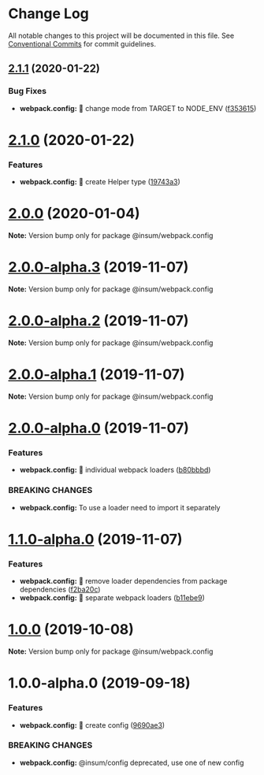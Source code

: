 # Change Log

All notable changes to this project will be documented in this file.
See [Conventional Commits](https://conventionalcommits.org) for commit guidelines.

## [2.1.1](https://github.com/inscriptum/insum/compare/@insum/webpack.config@2.1.0...@insum/webpack.config@2.1.1) (2020-01-22)


### Bug Fixes

* **webpack.config:** 🐛 change mode from TARGET to NODE_ENV ([f353615](https://github.com/inscriptum/insum/commit/f353615776730551e5e486e238997913c53065e5))





# [2.1.0](https://github.com/inscriptum/insum/compare/@insum/webpack.config@2.0.0...@insum/webpack.config@2.1.0) (2020-01-22)


### Features

* **webpack.config:** 🌟 create Helper type ([19743a3](https://github.com/inscriptum/insum/commit/19743a3292ebf2430c1e0395d68460a7492efddb))





# [2.0.0](https://github.com/inscriptum/insum/compare/@insum/webpack.config@2.0.0-feature-loaders.1...@insum/webpack.config@2.0.0) (2020-01-04)

**Note:** Version bump only for package @insum/webpack.config





# [2.0.0-alpha.3](https://github.com/inscriptum/insum/compare/@insum/webpack.config@2.0.0-alpha.2...@insum/webpack.config@2.0.0-alpha.3) (2019-11-07)

**Note:** Version bump only for package @insum/webpack.config





# [2.0.0-alpha.2](https://github.com/inscriptum/insum/compare/@insum/webpack.config@2.0.0-alpha.1...@insum/webpack.config@2.0.0-alpha.2) (2019-11-07)

**Note:** Version bump only for package @insum/webpack.config





# [2.0.0-alpha.1](https://github.com/inscriptum/insum/compare/@insum/webpack.config@2.0.0-alpha.0...@insum/webpack.config@2.0.0-alpha.1) (2019-11-07)

**Note:** Version bump only for package @insum/webpack.config





# [2.0.0-alpha.0](https://github.com/inscriptum/insum/compare/@insum/webpack.config@1.1.0-alpha.0...@insum/webpack.config@2.0.0-alpha.0) (2019-11-07)


### Features

* **webpack.config:** 🌟 individual webpack loaders ([b80bbbd](https://github.com/inscriptum/insum/commit/b80bbbd))


### BREAKING CHANGES

* **webpack.config:** To use a loader need to import it separately





# [1.1.0-alpha.0](https://github.com/inscriptum/insum/compare/@insum/webpack.config@1.0.0...@insum/webpack.config@1.1.0-alpha.0) (2019-11-07)


### Features

* **webpack.config:** 🌟 remove loader dependencies from package dependencies ([f2ba20c](https://github.com/inscriptum/insum/commit/f2ba20c))
* **webpack.config:** 🌟 separate webpack loaders ([b11ebe9](https://github.com/inscriptum/insum/commit/b11ebe9))





# [1.0.0](https://github.com/inscriptum/insum/compare/@insum/webpack.config@1.0.0-alpha.0...@insum/webpack.config@1.0.0) (2019-10-08)

**Note:** Version bump only for package @insum/webpack.config





# 1.0.0-alpha.0 (2019-09-18)


### Features

* **webpack.config:** 🌟 create config ([9690ae3](https://github.com/inscriptum/insum/commit/9690ae3))


### BREAKING CHANGES

* **webpack.config:** @insum/config deprecated, use one of new config
